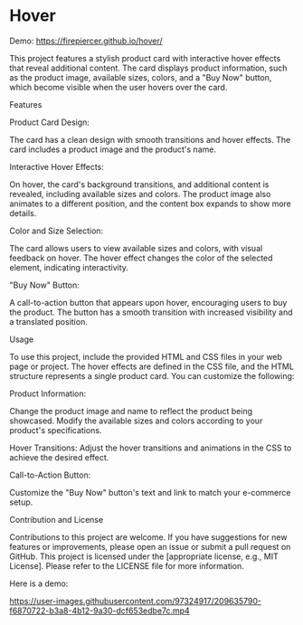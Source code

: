 # Hover


Demo: https://firepiercer.github.io/hover/


This project features a stylish product card with interactive hover effects that reveal additional content. The card displays product information, such as the product image, available sizes, colors, and a "Buy Now" button, which become visible when the user hovers over the card.

Features

Product Card Design:

The card has a clean design with smooth transitions and hover effects.
The card includes a product image and the product's name.

Interactive Hover Effects:

On hover, the card's background transitions, and additional content is revealed, including available sizes and colors.
The product image also animates to a different position, and the content box expands to show more details.

Color and Size Selection:

The card allows users to view available sizes and colors, with visual feedback on hover.
The hover effect changes the color of the selected element, indicating interactivity.

"Buy Now" Button:

A call-to-action button that appears upon hover, encouraging users to buy the product.
The button has a smooth transition with increased visibility and a translated position.

Usage

To use this project, include the provided HTML and CSS files in your web page or project. The hover effects are defined in the CSS file, and the HTML structure represents a single product card. You can customize the following:


Product Information:

Change the product image and name to reflect the product being showcased.
Modify the available sizes and colors according to your product's specifications.

Hover Transitions:
Adjust the hover transitions and animations in the CSS to achieve the desired effect.

Call-to-Action Button:

Customize the "Buy Now" button's text and link to match your e-commerce setup.

Contribution and License

Contributions to this project are welcome. If you have suggestions for new features or improvements, please open an issue or submit a pull request on GitHub. This project is licensed under the [appropriate license, e.g., MIT License]. Please refer to the LICENSE file for more information.

Here is a demo:

https://user-images.githubusercontent.com/97324917/209635790-f6870722-b3a8-4b12-9a30-dcf653edbe7c.mp4

